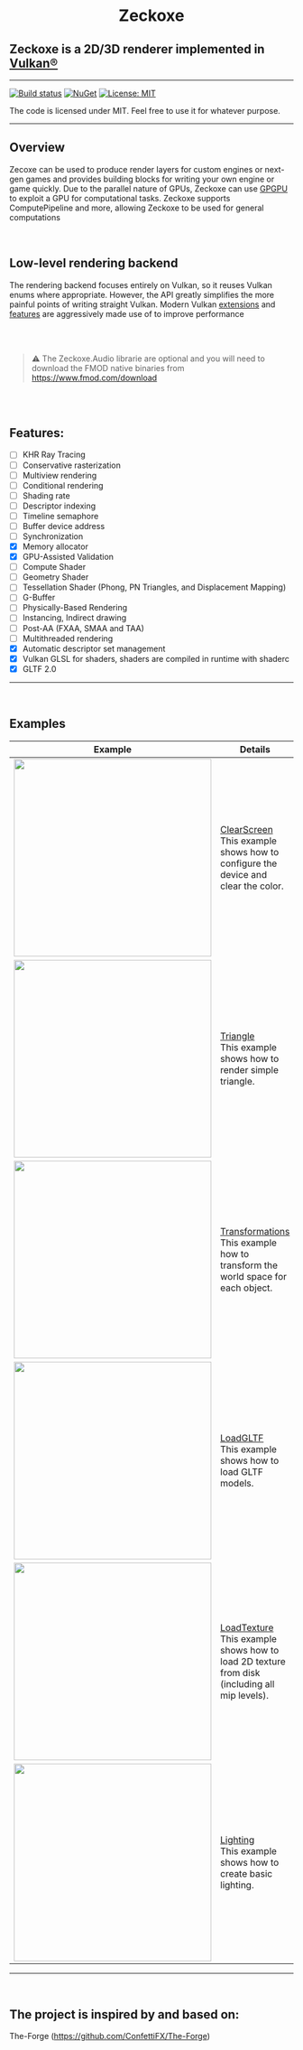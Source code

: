 
<h1 align="center">
   Zeckoxe
  
  ##               Zeckoxe is a 2D/3D renderer implemented in [Vulkan®](https://www.khronos.org/vulkan/)
  
</h1>

<hr>

[![Build status](https://github.com/FaberSanZ/Zeckoxe/workflows/ci/badge.svg)](https://github.com/FaberSanZ/Zeckoxe/actions)
[![NuGet](https://img.shields.io/nuget/v/Zeckoxe.Vulkan.svg)](https://www.nuget.org/profiles/FaberSanZ)
[![License: MIT](https://img.shields.io/badge/License-MIT-yellow.svg)](https://github.com/FakzSoft/Zeckoxe/blob/master/LICENSE) 

The code is licensed under MIT. Feel free to use it for whatever purpose.

<hr>

## Overview
Zecoxe can be used to produce render layers for custom engines or next-gen games and provides building blocks for writing your own engine or game quickly.
Due to the parallel nature of GPUs, Zeckoxe can use [GPGPU](https://en.wikipedia.org/wiki/General-purpose_computing_on_graphics_processing_units) to exploit a GPU for computational tasks. Zeckoxe supports ComputePipeline and more, allowing Zeckoxe to be used for general computations


<br>

## Low-level rendering backend

The rendering backend focuses entirely on Vulkan, so it reuses Vulkan enums where appropriate. However, the API greatly simplifies the more painful points of writing straight Vulkan. Modern Vulkan [extensions](https://github.com/FaberSanZ/Zeckoxe/wiki/Extension) and [features](#Features) are aggressively made use of to improve performance


<br>
<br>

> :warning: The Zeckoxe.Audio librarie are optional and you will need to download the FMOD native binaries from https://www.fmod.com/download


<br>
<br>

## Features:

- [ ] KHR Ray Tracing
- [ ] Conservative rasterization
- [ ] Multiview rendering
- [ ] Conditional rendering 
- [ ] Shading rate
- [ ] Descriptor indexing
- [ ] Timeline semaphore
- [ ] Buffer device address 
- [ ] Synchronization
- [x] Memory allocator
- [x] GPU-Assisted Validation
- [ ] Compute Shader
- [ ] Geometry Shader
- [ ] Tessellation Shader (Phong, PN Triangles, and Displacement Mapping)
- [ ] G-Buffer
- [ ] Physically-Based Rendering
- [ ] Instancing, Indirect drawing
- [ ] Post-AA (FXAA, SMAA and TAA)
- [ ] Multithreaded rendering
- [x] Automatic descriptor set management
- [x] Vulkan GLSL for shaders, shaders are compiled in runtime with shaderc
- [x] GLTF 2.0

<hr>
<br>


## Examples


Example | Details
---------|--------
<img src="https://github.com/Zeckoxe/Zeckoxe-Engine/blob/master/Screenshots/ClearScreen.PNG" width=350> | [ClearScreen](https://github.com/FaberSanZ/Zeckoxe-Engine/blob/master/Src/Samples/Samples/ClearScreen.cs)<br> This example shows how to configure the device and clear the color.
<img src="https://github.com/Zeckoxe/Zeckoxe-Engine/blob/master/Screenshots/Triangle.PNG" width=350> | [Triangle](https://github.com/FaberSanZ/Zeckoxe-Engine/blob/master/Src/Samples/Samples/Triangle.cs)<br> This example shows how to render simple triangle.
<img src="https://github.com/Zeckoxe/Zeckoxe-Engine/blob/master/Screenshots/Transformations.PNG" width=350> | [Transformations](https://github.com/FaberSanZ/Zeckoxe-Engine/blob/master/Src/Samples/Samples/Transformations.cs)<br> This example how to transform the world space for each object.
<img src="https://github.com/Zeckoxe/Zeckoxe-Engine/blob/master/Screenshots/LoadGLTF.PNG" width=350> | [LoadGLTF](https://github.com/FaberSanZ/Zeckoxe-Engine/blob/master/Src/Samples/Samples/LoadGLTF.cs)<br> This example shows how to load GLTF models.
<img src="https://github.com/Zeckoxe/Zeckoxe-Engine/blob/master/Screenshots/LoadTexture.PNG" width=350> | [LoadTexture](https://github.com/FaberSanZ/Zeckoxe-Engine/blob/master/Src/Samples/Samples/LoadTexture.cs)<br> This example shows how to load 2D texture from disk (including all mip levels). 
<img src="https://github.com/Zeckoxe/Zeckoxe-Engine/blob/master/Screenshots/Lighting.PNG" width=350> | [Lighting](https://github.com/FaberSanZ/Zeckoxe-Engine/blob/master/Src/Samples/Samples/Lighting.cs)<br> This example shows how to create basic lighting. 



<hr>
<br>


## The project is inspired by and based on:
The-Forge (<https://github.com/ConfettiFX/The-Forge>)



<br>



